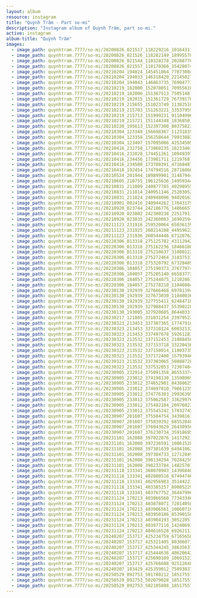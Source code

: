 ```yaml
---
layout: album
resource: instagram
title: "Quỳnh Trâm - Part so-mi"
description: "Instagram album of Quỳnh Trâm, part so-mi."
active: instagram
album-title: "Quỳnh Trâm"
images:
  - image_path: quynhtram.7777/so-mi/20200826_021517_118229216_1016431148776996_1320809671550817948_n.jpg
  - image_path: quynhtram.7777/so-mi/20200826_021526_118282149_189955705854511_8866947308539377230_n.jpg
  - image_path: quynhtram.7777/so-mi/20200826_021544_118328278_202887767868787_2441173380277072385_n.jpg
  - image_path: quynhtram.7777/so-mi/20200826_021557_118170360_3542807472396092_267316845560507861_n.jpg
  - image_path: quynhtram.7777/so-mi/20210204_194024_145451864_770730840543098_3280694457579227_n.jpg
  - image_path: quynhtram.7777/so-mi/20210204_194033_146318420_221458273004751_1919259853693823196_n.jpg
  - image_path: quynhtram.7777/so-mi/20210204_194043_146863735_769047733698601_2836310323236814290_n.jpg
  - image_path: quynhtram.7777/so-mi/20210219_182000_152078051_709556103064406_3685178973432298910_n.jpg
  - image_path: quynhtram.7777/so-mi/20210219_182006_151367513_750514878907853_2848637729105337731_n.jpg
  - image_path: quynhtram.7777/so-mi/20210219_182015_151361729_767391700550922_1248790490872316469_n.jpg
  - image_path: quynhtram.7777/so-mi/20210219_215655_151023749_113825107412450_2325813454822744719_n.jpg
  - image_path: quynhtram.7777/so-mi/20210219_215703_151263221_335379591165158_660679451834713482_n.jpg
  - image_path: quynhtram.7777/so-mi/20210219_215713_151999231_911049963038518_9141544861392587794_n.jpg
  - image_path: quynhtram.7777/so-mi/20210219_215721_151144348_183685016462057_895046499239625601_n.jpg
  - image_path: quynhtram.7777/so-mi/20210220_195613_152397300_803758237152045_7175326626904436954_n.jpg
  - image_path: quynhtram.7777/so-mi/20210304_123349_156698367_112318354217928_4687393007202218622_n.jpg
  - image_path: quynhtram.7777/so-mi/20210304_123358_156258644_799338824004912_9047984956992775561_n.jpg
  - image_path: quynhtram.7777/so-mi/20210304_123407_157095086_425345052102383_7317524178526295124_n.jpg
  - image_path: quynhtram.7777/so-mi/20210416_232758_173860235_1823346381175944_6287809144378260452_n.jpg
  - image_path: quynhtram.7777/so-mi/20210416_232828_174451261_1094939731002285_3337981972281890690_n.jpg
  - image_path: quynhtram.7777/so-mi/20210416_234456_173981711_121976873300043_7124670865367532113_n.jpg
  - image_path: quynhtram.7777/so-mi/20210416_234508_173780391_471684877485240_3220880987202124411_n.jpg
  - image_path: quynhtram.7777/so-mi/20210418_192454_174794516_287168663148842_3482890611771338850_n.jpg
  - image_path: quynhtram.7777/so-mi/20210524_201944_189899901_314879443543923_6943703499866918952_n.jpg
  - image_path: quynhtram.7777/so-mi/20210605_210755_196125636_149593440550364_6202706915138942185_n.jpg
  - image_path: quynhtram.7777/so-mi/20210831_211809_240877785_4029895597140126_2288868897643972972_n.jpg
  - image_path: quynhtram.7777/so-mi/20210831_211814_240951146_252030523451301_9145469699523799298_n.jpg
  - image_path: quynhtram.7777/so-mi/20210831_211824_240948096_940201636527113_1039395950693108543_n.jpg
  - image_path: quynhtram.7777/so-mi/20210901_002416_240944262_176431791263185_2287155104364122592_n.jpg
  - image_path: quynhtram.7777/so-mi/20210920_023744_242186776_1486665798363665_7654270044126950902_n.jpg
  - image_path: quynhtram.7777/so-mi/20210920_023802_242300238_225179132958953_7900840984424896580_n.jpg
  - image_path: quynhtram.7777/so-mi/20210920_023835_242360083_1690259471167707_13371849615898729_n.jpg
  - image_path: quynhtram.7777/so-mi/20211123_231916_259520064_650361392657266_5339002657206964065_n.jpg
  - image_path: quynhtram.7777/so-mi/20211123_231925_260214288_4495962317118541_3425638177374111526_n.jpg
  - image_path: quynhtram.7777/so-mi/20211123_231936_260544446_671287627188455_3647753751698307047_n.jpg
  - image_path: quynhtram.7777/so-mi/20220306_013318_275125702_431129425475449_5943582965601552232_n.jpg
  - image_path: quynhtram.7777/so-mi/20220306_013318_275162236_1846618892175272_1675836735968712805_n.jpg
  - image_path: quynhtram.7777/so-mi/20220306_013318_275210637_310801224388477_2196214919353160209_n.jpg
  - image_path: quynhtram.7777/so-mi/20220306_013318_275272464_310375317746001_120392319630789846_n.jpg
  - image_path: quynhtram.7777/so-mi/20220306_013318_275320792_673284890461565_5458922825692708012_n.jpg
  - image_path: quynhtram.7777/so-mi/20220306_184057_275190373_376779740951017_4191182368177013591_n.jpg
  - image_path: quynhtram.7777/so-mi/20220306_184057_275205140_665837721283370_7570818242414310594_n.jpg
  - image_path: quynhtram.7777/so-mi/20220306_184057_275244075_1210286746044719_4103194593928176280_n.jpg
  - image_path: quynhtram.7777/so-mi/20220306_184057_275278210_1104608400323037_6112554017682847205_n.jpg
  - image_path: quynhtram.7777/so-mi/20230130_192939_327666468_697813941893374_3018486072715101670_n.jpg
  - image_path: quynhtram.7777/so-mi/20230130_192939_327673030_1184003645574617_7113322707103181067_n.jpg
  - image_path: quynhtram.7777/so-mi/20230130_192939_327755411_6248471011876573_7505553131141566407_n.jpg
  - image_path: quynhtram.7777/so-mi/20230130_192939_327988437_553902280096160_6613828093225340528_n.jpg
  - image_path: quynhtram.7777/so-mi/20230130_193005_327920685_864403311300289_5706276061869016987_n.jpg
  - image_path: quynhtram.7777/so-mi/20230217_121805_331031254_239795225042800_5628263090413921691_n.jpg
  - image_path: quynhtram.7777/so-mi/20230323_213453_337307365_177479101746860_5279833219509716927_n.jpg
  - image_path: quynhtram.7777/so-mi/20230323_213453_337310124_600321325316467_2697923272387849263_n.jpg
  - image_path: quynhtram.7777/so-mi/20230323_213453_337497678_592612836227352_9090609775853338949_n.jpg
  - image_path: quynhtram.7777/so-mi/20230323_213532_337152453_210884561591022_1520798862785247222_n.jpg
  - image_path: quynhtram.7777/so-mi/20230323_213532_337153718_3322043688050243_490859560368217078_n.jpg
  - image_path: quynhtram.7777/so-mi/20230323_213532_337158014_1180373522663208_1727999425101660678_n.jpg
  - image_path: quynhtram.7777/so-mi/20230323_213532_337172400_157939467176657_233860341430742569_n.jpg
  - image_path: quynhtram.7777/so-mi/20230323_213532_337303065_508887284789937_4926500020557292386_n.jpg
  - image_path: quynhtram.7777/so-mi/20230323_213532_337532053_723074849602537_577256513509661938_n.jpg
  - image_path: quynhtram.7777/so-mi/20230905_232914_375091358_865533741666163_3708050662614981174_n.jpg
  - image_path: quynhtram.7777/so-mi/20230905_233012_374198130_1359896941618891_3712617573725772324_n.jpg
  - image_path: quynhtram.7777/so-mi/20230905_233012_374652901_843806250713193_7847699135747842112_n.jpg
  - image_path: quynhtram.7777/so-mi/20230905_233012_374697810_796612355595551_4636610477586032251_n.jpg
  - image_path: quynhtram.7777/so-mi/20230905_233012_374776303_299363956016234_152818980771678910_n.jpg
  - image_path: quynhtram.7777/so-mi/20230905_233012_375062587_336299762057275_7019810304987396598_n.jpg
  - image_path: quynhtram.7777/so-mi/20230905_233012_375492104_209760238759491_6192458100112287645_n.jpg
  - image_path: quynhtram.7777/so-mi/20230905_233012_375545242_1703274593508816_4254561199946944184_n.jpg
  - image_path: quynhtram.7777/so-mi/20230907_201607_375504754_343981678057228_8945261715265231610_n.jpg
  - image_path: quynhtram.7777/so-mi/20230907_201607_375839292_685528489712462_4401243677921731865_n.jpg
  - image_path: quynhtram.7777/so-mi/20230907_201607_376043629_264309563113194_719073709119168352_n.jpg
  - image_path: quynhtram.7777/so-mi/20230907_201607_376230734_3591869517804343_6152215657269124008_n.jpg
  - image_path: quynhtram.7777/so-mi/20231101_162008_397022876_1417292148825174_3369533186883787965_n.jpg
  - image_path: quynhtram.7777/so-mi/20231101_162008_397236591_1006152894017247_7496510379937449684_n.jpg
  - image_path: quynhtram.7777/so-mi/20231101_162008_397301639_649410620606744_409405533177551867_n.jpg
  - image_path: quynhtram.7777/so-mi/20231101_162008_397384733_1271284990230139_7827931734761068959_n.jpg
  - image_path: quynhtram.7777/so-mi/20231101_162008_398134294_702842598450538_2433214228646388618_n.jpg
  - image_path: quynhtram.7777/so-mi/20231101_162008_398233784_1482570712584573_532788096166358050_n.jpg
  - image_path: quynhtram.7777/so-mi/20231118_133341_368070943_1439684829915771_2996403986599928689_n.jpg
  - image_path: quynhtram.7777/so-mi/20231118_133341_402880516_6749474661773474_5161294321744383618_n.jpg
  - image_path: quynhtram.7777/so-mi/20231118_133341_402956983_3514422358873044_478407201580196781_n.jpg
  - image_path: quynhtram.7777/so-mi/20231118_133341_403385257_890052299145498_5146749803133915457_n.jpg
  - image_path: quynhtram.7777/so-mi/20231118_133341_403767752_364479966045558_6472192608549194149_n.jpg
  - image_path: quynhtram.7777/so-mi/20231124_170213_403866560_773433461181230_2851850182795636277_n.jpg
  - image_path: quynhtram.7777/so-mi/20231124_170213_403878071_728140589263244_6327969063441778615_n.jpg
  - image_path: quynhtram.7777/so-mi/20231124_170213_403906561_1066071071092255_695423424942241550_n.jpg
  - image_path: quynhtram.7777/so-mi/20231124_170213_403950186_853901509802649_8005363319758904844_n.jpg
  - image_path: quynhtram.7777/so-mi/20231124_170213_403964193_305220572344508_6998190755530864899_n.jpg
  - image_path: quynhtram.7777/so-mi/20231124_170213_403977110_1424069108462074_2640136768004147296_n.jpg
  - image_path: quynhtram.7777/so-mi/20231124_170213_404616528_692621139494844_6525097022923440295_n.jpg
  - image_path: quynhtram.7777/so-mi/20240207_153717_425234759_6716565001781576_5491607185364660325_n.jpg
  - image_path: quynhtram.7777/so-mi/20240207_153717_425321405_803860738241910_31411533152980317_n.jpg
  - image_path: quynhtram.7777/so-mi/20240207_153717_425344245_386356370646636_3029836901584061873_n.jpg
  - image_path: quynhtram.7777/so-mi/20240207_153717_425444636_406206421772316_8166175371732630869_n.jpg
  - image_path: quynhtram.7777/so-mi/20240207_153717_425690109_1069152394324768_2380883917120543895_n.jpg
  - image_path: quynhtram.7777/so-mi/20240207_153717_425766688_925126488714386_7410526439726472650_n.jpg
  - image_path: quynhtram.7777/so-mi/20240207_183429_425359012_750938377002533_132182484813990409_n.jpg
  - image_path: quynhtram.7777/so-mi/20250529_092753_501780212_18517557730046167_6823155036741990579_n.jpg
  - image_path: quynhtram.7777/so-mi/20250529_092753_502079028_18517557748046167_3941577719111406526_n.jpg
  - image_path: quynhtram.7777/so-mi/20250529_092753_502105888_18517557739046167_6117246164420899959_n.jpg
---
```

